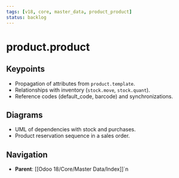 ```yaml
---
tags: [v18, core, master_data, product_product]
status: backlog
---
```

# product.product

## Keypoints
- Propagation of attributes from `product.template`.
- Relationships with inventory (`stock.move`, `stock.quant`).
- Reference codes (default_code, barcode) and synchronizations.

## Diagrams
- UML of dependencies with stock and purchases.
- Product reservation sequence in a sales order.





## Navigation
- **Parent**: [[Odoo 18/Core/Master Data/Index]]`n
